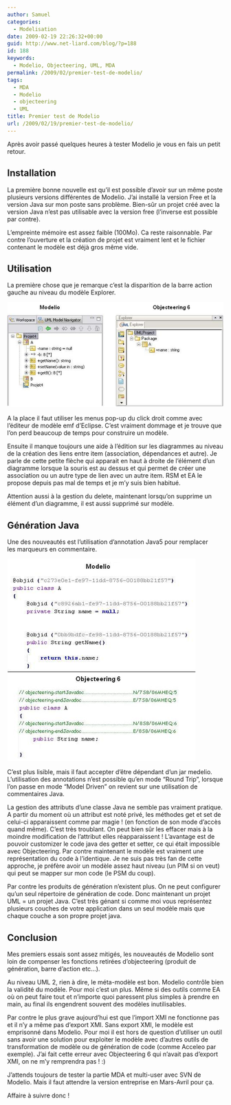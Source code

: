 ```yaml
---
author: Samuel
categories:
  - Modelisation
date: 2009-02-19 22:26:32+00:00
guid: http://www.net-liard.com/blog/?p=188
id: 188
keywords:
  - Modelio, Objecteering, UML, MDA
permalink: /2009/02/premier-test-de-modelio/
tags:
  - MDA
  - Modelio
  - objecteering
  - UML
title: Premier test de Modelio
url: /2009/02/19/premier-test-de-modelio/
---
```


Après avoir passé quelques heures à tester Modelio je vous en fais un petit retour. 

## Installation

La première bonne nouvelle est qu&#8217;il est possible d&#8217;avoir sur un même poste plusieurs versions différentes de Modelio. J&#8217;ai installé la version Free et la version Java sur mon poste sans problème. Bien-sûr un projet créé avec la version Java n&#8217;est pas utilisable avec la version free (l&#8217;inverse est possible par contre).

L&#8217;empreinte mémoire est assez faible (100Mo). Ca reste raisonnable. Par contre l&#8217;ouverture et la création de projet est vraiment lent et le fichier contenant le modèle est déjà gros même vide.

## Utilisation

La première chose que je remarque c&#8217;est la disparition de la barre action gauche au niveau du modèle Explorer.

![photo](/images/uploads/2009/02/modelio1.jpg)

A la place il faut utiliser les menus pop-up du click droit comme avec l&#8217;éditeur de modèle emf d&#8217;Eclipse. C&#8217;est vraiment dommage et je trouve que l&#8217;on perd beaucoup de temps pour construire un modèle.

Ensuite il manque toujours une aide à l&#8217;édition sur les diagrammes au niveau de la création des liens entre item (association, dépendances et autre). Je parle de cette petite flèche qui apparait en haut à droite de l&#8217;élément d&#8217;un diagramme lorsque la souris est au dessus et qui permet de créer une association ou un autre type de lien avec un autre item. RSM et EA le propose depuis pas mal de temps et je m&#8217;y suis bien habitué.

Attention aussi à la gestion du delete, maintenant lorsqu&#8217;on supprime un élément d&#8217;un diagramme, il est aussi supprimé sur modèle.

## Génération Java

Une des nouveautés est l&#8217;utilisation d&#8217;annotation Java5 pour remplacer les marqueurs en commentaire.

![photo](/images/uploads/2009/02/modelio21.jpg)

C&#8217;est plus lisible, mais il faut accepter d&#8217;être dépendant d&#8217;un jar medelio. L&#8217;utilisation des annotations n&#8217;est possible qu&#8217;en mode &#8220;Round Trip&#8221;, lorsque l&#8217;on passe en mode &#8220;Model Driven&#8221; on revient sur une utilisation de commentaires Java.

La gestion des attributs d&#8217;une classe Java ne semble pas vraiment pratique. A partir du moment où un attribut est noté privé, les méthodes get et set de celui-ci apparaissent comme par magie ! (en fonction de son mode d&#8217;accès quand même). C&#8217;est très troublant. On peut bien sûr les effacer mais à la moindre modification de l&#8217;attribut elles réapparaissent ! L&#8217;avantage est de pouvoir customizer le code java des getter et setter, ce qui était impossible avec Objecteering. Par contre maintenant le modèle est vraiment une représentation du code à l&#8217;identique. Je ne suis pas très fan de cette approche, je préfère avoir un modèle assez haut niveau (un PIM si on veut) qui peut se mapper sur mon code (le PSM du coup). 

Par contre les produits de génération n&#8217;existent plus. On ne peut configurer qu&#8217;un seul répertoire de génération de code. Donc maintenant un projet UML = un projet Java. C&#8217;est très génant si comme moi vous représentez plusieurs couches de votre application dans un seul modèle mais que chaque couche a son propre projet java.

## Conclusion

Mes premiers essais sont assez mitigés, les nouveautés de Modelio sont loin de compenser les fonctions retirées d&#8217;objecteering (produit de génération, barre d&#8217;action etc&#8230;).

Au niveau UML 2, rien à dire, le méta-modèle est bon. Modelio contrôle bien la validité du modèle. Pour moi c&#8217;est un plus. Même si des outils comme EA où on peut faire tout et n&#8217;importe quoi paressent plus simples à prendre en main, au final ils engendrent souvent des modèles inutilisables. 

Par contre le plus grave aujourd&#8217;hui est que l&#8217;import XMI ne fonctionne pas et il n&#8217;y a même pas d&#8217;export XMI. Sans export XMI, le modèle est emprisonné dans Modelio. Pour moi il est hors de question d&#8217;utiliser un outil sans avoir une solution pour exploiter le modèle avec d&#8217;autres outils de transformation de modèle ou de génération de code (comme Acceleo par exemple). J&#8217;ai fait cette erreur avec Objecteering 6 qui n&#8217;avait pas d&#8217;export XMI, on ne m&#8217;y remprendra pas ! :)

J&#8217;attends toujours de tester la partie MDA et multi-user avec SVN de Modelio. Mais il faut attendre la version entreprise en Mars-Avril pour ça.

Affaire à suivre donc !